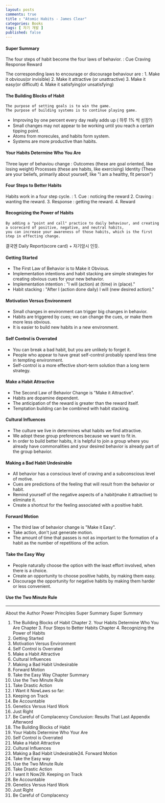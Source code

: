 ```yaml
---
layout: posts
comments: true
title : "Atomic Habits - James Clear"
categories: Books
tags: [ 자기 개발 ]
published: false
---
```


#### Super Summary

The four steps of habit become the four laws of behavior.
 : Cue
   Craving
   Response
   Reward

The corresponding laws to encourage or discourage behaviour are
 : 1. Make it obvious(or invisible)
   2. Make it attractive (or unattractive)
   3. Make it easy(or difficult)
   4. Make it satisfying(or unsatisfying)

#### The Building Blocks of Habit

```
The purpose of setting goals is to win the game.
The purpose of building systems is to continue playing game.
```

- Improving by one percent every day really adds up ( 하루 1% 씩 성장?)
- Small changes may not appear to be working until you reach a certain tipping point.
- Atoms from morecules, and habits form system.
- Systems are more productive than habits.

#### Your Habits Determine Who You Are

Three layer of behaviou change
 : Outcomes (these are goal oriented, like losing weight)
   Processes (these are habits, like exercising)
   Identity (These are your beliefs, primarily about yourself, like "I am a healthy, fit person")

#### Four Steps to Better Habits

Habits work in a four step cycle.
 : 1. Cue : noticing the reward
   2. Craving : wanting the reward.
   3. Response : getting the reward.
   4. Reward

#### Recognizing the Power of Habits

```
By adding a "point and call" practice to daily behaviour, and creating a scorecard of positive, negative, and neutral habits,
you can increase your awareness of those habits, which is the first step in effecting change. 
```
결국엔 Daily Report(score card) + 자기암시 인듯.

#### Getting Started

- The First Law of Behavior is to Make it Obvious.
- Implementation intentions and habit stacking are simple strategies for creating obvious cues for your new behavior.
- Implementation intention : "I will (action) at (time) in (place)."
- Habit stacking : "After I (action done daily) I will (new desired action)."

#### Motivation Versus Environment

- Small changes in environment can trigger big changes in behavior.
- Habits are triggered by cues; we can change the cues, or make them more less obvious.
- It is easier to build new habits in a new environment.

#### Self Control is Overrated

- You can break a bad habit, but you are unlikely to forget it.
- People who appear to have great self-control probably spend less time in tempting environment.
- Self-control is a more effective short-term solution than a long term strategy.

#### Make a Habit Attractive

- The Second Law of Behavior Change is "Make it Attractive".
- Habits are dopamine dependent.
- The anticipation of the reward is greater than the reward itself.
- Temptation building can be combined with habit stacking.

#### Cultural Influences

- The culture we live in determines what habits we find attractive.
- We adopt these group preferences because we want to fit in.
- In order to build better habits, it is helpful to join a group where you already have commonalities and your desired behavior is already part of the group behavior.

#### Making a Bad Habit Undesirable

- All behavior has a conscious level of craving and a subconscious level of motive.
- Cues are predictions of the feeling that will result from the behavior or habit.
- Remind yourself of the negative aspects of a habit(make it attractive) to eliminate it.
- Create a shortcut for the feeling associated with a positive habit.

#### Forward Motion

- The third law of behavior change is "Make it Easy".
- Take action, don't just generate motion.
- The amount of time that passes is not as important to the formation of a habit as the number of repetitions of the action.

#### Take the Easy Way

- People naturally choose the option with the least effort involved, when there is a choice.
- Create an opportunity to choose positive habits, by making them easy.
- Discourage the opportunity for negative habits by making them harder or less convenient.

#### Use the Two Minute Rule

---

About the Author
Power Principles
Super Summary
Super Summary  
1. The Building Blocks of Habit
Chapter 2. Your Habits Determine Who You Are
Chapter 3. Four Steps to Better Habits
Chapter 4. Recognizing the Power of Habits 
2. Getting Started 
3. Motivation Versus Environment 
4. Self Control is Overrated
5. Make a Habit Attractive
6. Cultural Influences
7. Making a Bad Habit Undesirable
8. Forward Motion
9. Take the Easy Way
Chapter Summary
10. Use the Two Minute Rule
11. Take Drastic Action
12. I Want it NowLaws so far:
13. Keeping on Track
14. Be Accountable
15. Genetics Versus Hard Work
16. Just Right
17. Be Careful of Complacency
Conclusion: Results That Last
Appendix
Afterword
18. The Building Blocks of Habit
19. Your Habits Determine Who Your Are
20. Self Control is Overrated
21. Make a Habit Attractive
22. Cultural Influences
23. Making a Bad Habit Undesirable24. Forward Motion
25. Take the Easy way
26. Use the Two Minute Rule
27. Take Drastic Action
28. I want It Now29. Keeping on Track
30. Be Accountable
31. Genetics Versus Hard Work
32. Just Right
33. Be Careful of Complacency

